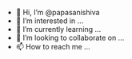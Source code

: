 - 👋 Hi, I’m @papasanishiva
- 👀 I’m interested in ...
- 🌱 I’m currently learning ...
- 💞️ I’m looking to collaborate on ...
- 📫 How to reach me ...

<!---
papasanishiva/papasanishiva is a ✨ special ✨ repository because its `README.md` (this file) appears on your GitHub profile.
You can click the Preview link to take a look at your changes.
--->

